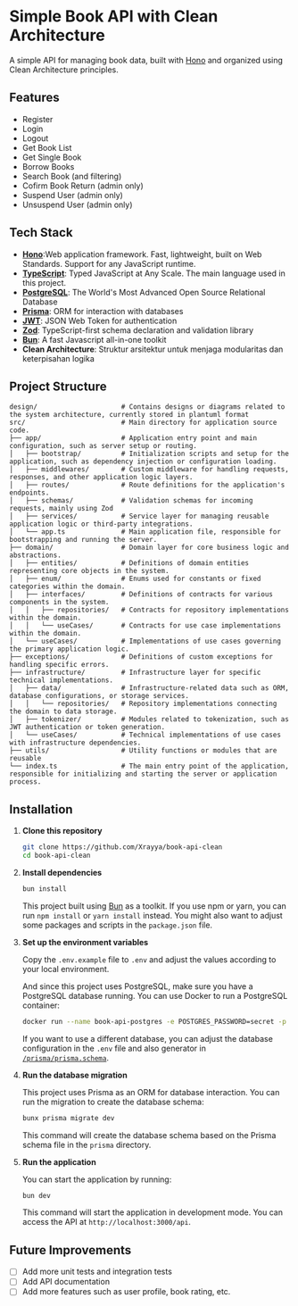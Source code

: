 # Simple Book API with Clean Architecture

A simple API for managing book data, built with [Hono](https://hono.dev) and organized using Clean Architecture principles.

## Features

- Register
- Login
- Logout
- Get Book List
- Get Single Book
- Borrow Books
- Search Book (and filtering)
- Cofirm Book Return (admin only)
- Suspend User (admin only)
- Unsuspend User (admin only)

## Tech Stack

- **[Hono](https://hono.dev)**:Web application framework. Fast, lightweight, built on Web Standards. Support for any JavaScript runtime.
- **[TypeScript](https://www.typescriptlang.org)**: Typed JavaScript at Any Scale. The main language used in this project.
- **[PostgreSQL](https://www.postgresql.org)**: The World's Most Advanced Open Source Relational Database
- **[Prisma](https://www.prisma.io)**: ORM for interaction with databases
- **[JWT](https://www.npmjs.com/package/jsonwebtoken)**: JSON Web Token for authentication
- **[Zod](https://zod.dev)**: TypeScript-first schema declaration and validation library
- **[Bun](https://bun.sh)**: A fast Javascript all-in-one toolkit
- **Clean Architecture**: Struktur arsitektur untuk menjaga modularitas dan keterpisahan logika

## Project Structure

```
design/                     # Contains designs or diagrams related to the system architecture, currently stored in plantuml format
src/                        # Main directory for application source code.
├── app/                    # Application entry point and main configuration, such as server setup or routing.
│   ├── bootstrap/          # Initialization scripts and setup for the application, such as dependency injection or configuration loading.
│   ├── middlewares/        # Custom middleware for handling requests, responses, and other application logic layers.
│   ├── routes/             # Route definitions for the application's endpoints.
│   ├── schemas/            # Validation schemas for incoming requests, mainly using Zod
│   ├── services/           # Service layer for managing reusable application logic or third-party integrations.
│   └── app.ts              # Main application file, responsible for bootstrapping and running the server.
├── domain/                 # Domain layer for core business logic and abstractions.
│   ├── entities/           # Definitions of domain entities representing core objects in the system.
│   ├── enum/               # Enums used for constants or fixed categories within the domain.
│   ├── interfaces/         # Definitions of contracts for various components in the system.
│   │   ├── repositories/   # Contracts for repository implementations within the domain.
│   │   └── useCases/       # Contracts for use case implementations within the domain.
│   └── useCases/           # Implementations of use cases governing the primary application logic.
├── exceptions/             # Definitions of custom exceptions for handling specific errors.
├── infrastructure/         # Infrastructure layer for specific technical implementations.
│   ├── data/               # Infrastructure-related data such as ORM, database configurations, or storage services.
│   │   └── repositories/   # Repository implementations connecting the domain to data storage.
│   ├── tokenizer/          # Modules related to tokenization, such as JWT authentication or token generation.
│   └── useCases/           # Technical implementations of use cases with infrastructure dependencies.
├── utils/                  # Utility functions or modules that are reusable
└── index.ts                # The main entry point of the application, responsible for initializing and starting the server or application process.
```

## Installation

1. **Clone this repository**

    ```bash
    git clone https://github.com/Xrayya/book-api-clean
    cd book-api-clean
    ```

2. **Install dependencies**

    ```bash
    bun install
    ```

    This project built using [Bun](https://bun.sh) as a toolkit. If you use npm or yarn, you can run `npm install` or `yarn install` instead. You might also want to adjust some packages and scripts in the `package.json` file.

3. **Set up the environment variables**

    Copy the `.env.example` file to `.env` and adjust the values according to your local environment.

    And since this project uses PostgreSQL, make sure you have a PostgreSQL database running. You can use Docker to run a PostgreSQL container:

    ```bash
    docker run --name book-api-postgres -e POSTGRES_PASSWORD=secret -p 5432:5432 -d postgres
    ```

    If you want to use a different database, you can adjust the database configuration in the `.env` file and also generator in [`/prisma/prisma.schema`](https://github.com/Xrayya/book-api-clean/blob/main/prisma/schema.prisma).

4. **Run the database migration**

    This project uses Prisma as an ORM for database interaction. You can run the migration to create the database schema:

    ```bash
    bunx prisma migrate dev
    ```

    This command will create the database schema based on the Prisma schema file in the `prisma` directory.

5. **Run the application**

    You can start the application by running:

    ```bash
    bun dev
    ```

    This command will start the application in development mode. You can access the API at `http://localhost:3000/api`.

## Future Improvements

- [ ] Add more unit tests and integration tests
- [ ] Add API documentation
- [ ] Add more features such as user profile, book rating, etc.

